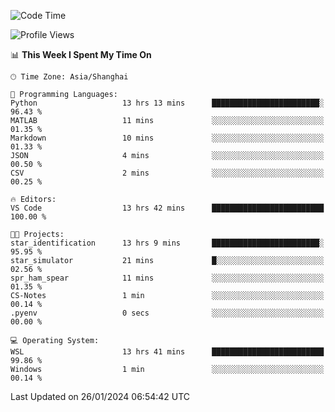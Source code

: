 <!--START_SECTION:waka-->
![Code Time](http://img.shields.io/badge/Code%20Time-1%2C467%20hrs%208%20mins-blue)

![Profile Views](http://img.shields.io/badge/Profile%20Views-0-blue)

📊 **This Week I Spent My Time On** 

```text
🕑︎ Time Zone: Asia/Shanghai

💬 Programming Languages: 
Python                   13 hrs 13 mins      ████████████████████████░   96.43 % 
MATLAB                   11 mins             ░░░░░░░░░░░░░░░░░░░░░░░░░   01.35 % 
Markdown                 10 mins             ░░░░░░░░░░░░░░░░░░░░░░░░░   01.33 % 
JSON                     4 mins              ░░░░░░░░░░░░░░░░░░░░░░░░░   00.50 % 
CSV                      2 mins              ░░░░░░░░░░░░░░░░░░░░░░░░░   00.25 % 

🔥 Editors: 
VS Code                  13 hrs 42 mins      █████████████████████████   100.00 % 

🐱‍💻 Projects: 
star_identification      13 hrs 9 mins       ████████████████████████░   95.95 % 
star_simulator           21 mins             █░░░░░░░░░░░░░░░░░░░░░░░░   02.56 % 
spr_ham_spear            11 mins             ░░░░░░░░░░░░░░░░░░░░░░░░░   01.35 % 
CS-Notes                 1 min               ░░░░░░░░░░░░░░░░░░░░░░░░░   00.14 % 
.pyenv                   0 secs              ░░░░░░░░░░░░░░░░░░░░░░░░░   00.00 % 

💻 Operating System: 
WSL                      13 hrs 41 mins      █████████████████████████   99.86 % 
Windows                  1 min               ░░░░░░░░░░░░░░░░░░░░░░░░░   00.14 % 
```


 Last Updated on 26/01/2024 06:54:42 UTC
<!--END_SECTION:waka-->